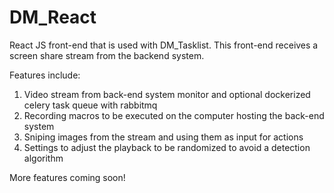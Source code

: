 # DM_React

React JS front-end that is used with DM_Tasklist. This front-end receives a screen share stream from the backend system.

Features include:

1. Video stream from back-end system monitor and optional dockerized celery task queue with rabbitmq
2. Recording macros to be executed on the computer hosting the back-end system
3. Sniping images from the stream and using them as input for actions
4. Settings to adjust the playback to be randomized to avoid a detection algorithm

More features coming soon!
